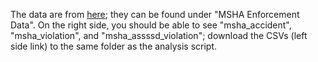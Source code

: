 The data are from [here](https://enforcedata.dol.gov/views/data_catalogs.php); they can be found under "MSHA Enforcement Data". On the right side, you should be able to see "msha_accident", "msha_violation", and "msha_assssd_violation"; download the CSVs (left side link) to the same folder as the analysis script.
